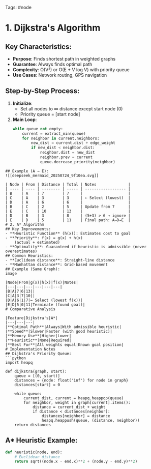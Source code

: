 Tags: #node 
# 1. Dijkstra's Algorithm
## Key Characteristics:
- **Purpose**: Finds shortest path in weighted graphs
- **Guarantee**: Always finds optimal path
- **Complexity**: O(V²) or O(E + V log V) with priority queue
- **Use Cases**: Network routing, GPS navigation
## Step-by-Step Process:
1. **Initialize**:
   - Set all nodes to ∞ distance except start node (0)
   - Priority queue = [start node]
1. **Main Loop**:
   ```python
   while queue not empty:
       current = extract_min(queue)
       for neighbor in current.neighbors:
           new_dist = current.dist + edge_weight
           if new_dist < neighbor.dist:
               neighbor.dist = new_dist
               neighbor.prev = current
               queue.decrease_priority(neighbor)
```
## Example (A → E):
![[deepseek_mermaid_20250724_9f10ea.svg]]

| Node | From | Distance | Total | Notes              |
| ---- | ---- | -------- | ----- | ------------------ |
| B    | A    | 7        | 7     |                    |
| C    | A    | 3        | 3     | ← Select (lowest)  |
| D    | A    | 6        | 6     |                    |
| B    | C    | 2        | 5     | Update from 7      |
| E    | C    | 10       | 13    |                    |
| D    | B    | 3        | 8     | (5+3) > 6 → ignore |
| E    | D    | 5        | 11    | Final path: A→D→E  |
# 2. A* Algorithm
## Key Improvements:
- **Heuristic Function** (h(x)): Estimates cost to goal
- **Priority**: f(x) = g(x) + h(x)  
    (actual + estimated)
- **Optimality**: Guaranteed if heuristic is admissible (never overestimates)
## Common Heuristics:
- **Euclidean distance**: Straight-line distance
- **Manhattan distance**: Grid-based movement
## Example (Same Graph):
image

|Node|From|g(x)|h(x)|f(x)|Notes|
|---|---|---|---|---|---|
|B|A|7|6|13||
|C|A|3|7|10||
|D|A|6|1|7|← Select (lowest f(x))|
|E|D|5|0|11|Terminate (found goal)|
# Comparative Analysis

|Feature|Dijkstra's|A*|
|---|---|---|
|**Optimal Path**|Always|With admissible heuristic|
|**Speed**|Slower|Faster (with good heuristic)|
|**Memory Use**|Higher|Lower|
|**Heuristic**|None|Required|
|**Best For**|All weights equal|Known goal position|
# Implementation Notes
## Dijkstra's Priority Queue:
```python
import heapq

def dijkstra(graph, start):
    queue = [(0, start)]
    distances = {node: float('inf') for node in graph}
    distances[start] = 0
    
    while queue:
        current_dist, current = heapq.heappop(queue)
        for neighbor, weight in graph[current].items():
            distance = current_dist + weight
            if distance < distances[neighbor]:
                distances[neighbor] = distance
                heapq.heappush(queue, (distance, neighbor))
    return distances
```
## A* Heuristic Example:
```python
def heuristic(node, end):
    # Euclidean distance
    return sqrt((node.x - end.x)**2 + (node.y - end.y)**2)
```
